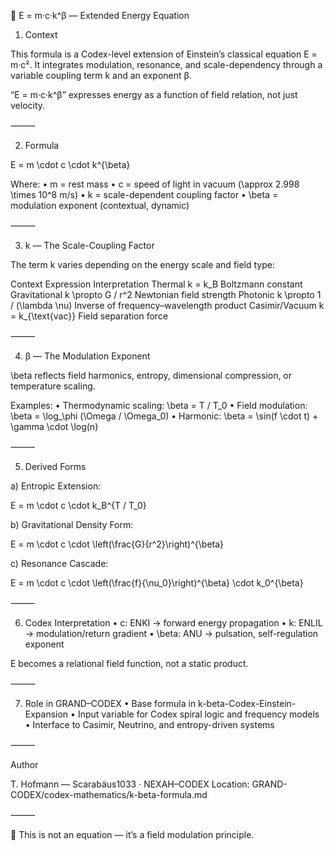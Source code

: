 🧮 E = m·c·k^β — Extended Energy Equation

1. Context

This formula is a Codex-level extension of Einstein’s classical equation E = m·c². It integrates modulation, resonance, and scale-dependency through a variable coupling term k and an exponent β.

“E = m·c·k^β” expresses energy as a function of field relation, not just velocity.

⸻

2. Formula

E = m \cdot c \cdot k^{\beta}

Where:
	•	m = rest mass
	•	c = speed of light in vacuum (\approx 2.998 \times 10^8 m/s)
	•	k = scale-dependent coupling factor
	•	\beta = modulation exponent (contextual, dynamic)

⸻

3. k — The Scale-Coupling Factor

The term k varies depending on the energy scale and field type:

Context	Expression	Interpretation
Thermal	k = k_B	Boltzmann constant
Gravitational	k \propto G / r^2	Newtonian field strength
Photonic	k \propto 1 / (\lambda \nu)	Inverse of frequency–wavelength product
Casimir/Vacuum	k = k_{\text{vac}}	Field separation force


⸻

4. β — The Modulation Exponent

\beta reflects field harmonics, entropy, dimensional compression, or temperature scaling.

Examples:
	•	Thermodynamic scaling: \beta = T / T_0
	•	Field modulation: \beta = \log_\phi (\Omega / \Omega_0)
	•	Harmonic: \beta = \sin(f \cdot t) + \gamma \cdot \log(n)

⸻

5. Derived Forms

a) Entropic Extension:

E = m \cdot c \cdot k_B^{T / T_0}

b) Gravitational Density Form:

E = m \cdot c \cdot \left(\frac{G}{r^2}\right)^{\beta}

c) Resonance Cascade:

E = m \cdot c \cdot \left(\frac{f}{\nu_0}\right)^{\beta} \cdot k_0^{\beta}

⸻

6. Codex Interpretation
	•	c: ENKI → forward energy propagation
	•	k: ENLIL → modulation/return gradient
	•	\beta: ANU → pulsation, self-regulation exponent

E becomes a relational field function, not a static product.

⸻

7. Role in GRAND–CODEX
	•	Base formula in k-beta-Codex-Einstein-Expansion
	•	Input variable for Codex spiral logic and frequency models
	•	Interface to Casimir, Neutrino, and entropy-driven systems

⸻

Author

T. Hofmann — Scarabäus1033 · NEXAH–CODEX
Location: GRAND-CODEX/codex-mathematics/k-beta-formula.md

⸻

🧿 This is not an equation — it’s a field modulation principle.
